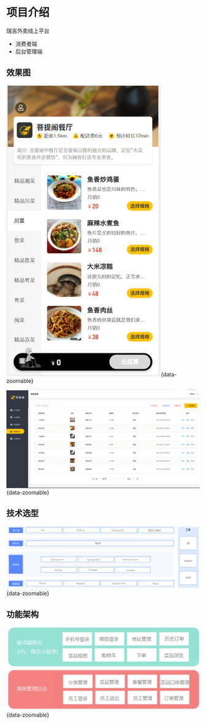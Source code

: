 # 项目介绍

瑞吉外卖线上平台

- 消费者端
- 后台管理端

## 效果图

![](./assets/mobile.png){data-zoomable}

![](./assets/pc.png){data-zoomable}

## 技术选型

![](./assets/technology-selection.png){data-zoomable}

## 功能架构

![](./assets/features.png){data-zoomable}

